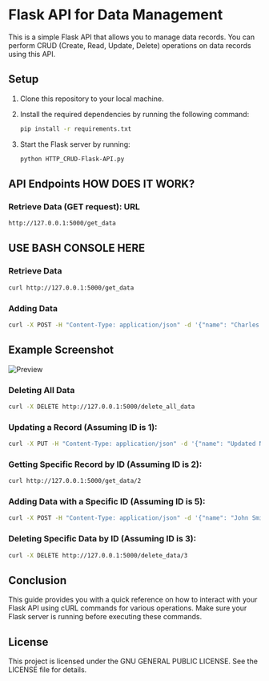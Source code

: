 # Flask API for Data Management

This is a simple Flask API that allows you to manage data records. You can perform CRUD (Create, Read, Update, Delete) operations on data records using this API.

## Setup

1. Clone this repository to your local machine.

2. Install the required dependencies by running the following command:

    ```bash
    pip install -r requirements.txt
    ```

3. Start the Flask server by running:

    ```bash
    python HTTP_CRUD-Flask-API.py
    ```

## API Endpoints HOW DOES IT WORK?

### Retrieve Data (GET request): URL
```bash
http://127.0.0.1:5000/get_data
```
## USE BASH CONSOLE HERE

### Retrieve Data
```bash
curl http://127.0.0.1:5000/get_data
```
### Adding Data 
```bash
curl -X POST -H "Content-Type: application/json" -d '{"name": "Charles Fabicki", "age": 26}' http://127.0.0.1:5000/add_data
```
## Example Screenshot
![Preview](https://github.com/CharlesFabicki/Simple.HTTP.CRUD.REST.API.using.Flask/assets/103677730/c575ec32-2e76-4cd1-8f7e-478f133563ae)

### Deleting All Data 
```bash
curl -X DELETE http://127.0.0.1:5000/delete_all_data
```
### Updating a Record (Assuming ID is 1):
```bash
curl -X PUT -H "Content-Type: application/json" -d '{"name": "Updated Name", "age": 30}' http://127.0.0.1:5000/update_data/1
```
### Getting Specific Record by ID (Assuming ID is 2):
```bash
curl http://127.0.0.1:5000/get_data/2
```
### Adding Data with a Specific ID (Assuming ID is 5):
```bash
curl -X POST -H "Content-Type: application/json" -d '{"name": "John Smith", "age": 35, "id": 5}' http://127.0.0.1:5000/add_data
```
### Deleting Specific Data by ID (Assuming ID is 3):
```bash
curl -X DELETE http://127.0.0.1:5000/delete_data/3
```
## Conclusion
This guide provides you with a quick reference on how to interact with your Flask API using cURL commands for various operations. Make sure your Flask server is running before executing these commands.

## License
This project is licensed under the GNU GENERAL PUBLIC LICENSE. See the LICENSE file for details.

